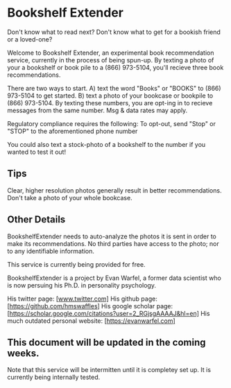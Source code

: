# Bookshelf Extender

Don't know what to read next? Don't know what to get for a bookish friend or a loved-one?

Welcome to Bookshelf Extender, an experimental book recommendation service, currently in the process of being spun-up. By texting a photo of your a bookshelf or book pile to a (866) 973-5104, you'll recieve three book recommendations.

There are two ways to start. A) text the word "Books" or "BOOKS" to (866) 973-5104 to get started. B) text a photo of your bookcase or bookpile to (866) 973-5104. By texting these numbers, you are opt-ing in to recieve messages from the same number. Msg & data rates may apply.

Regulatory compliance requires the following: To opt-out, send "Stop" or "STOP" to the aforementioned phone number

You could also text a stock-photo of a bookshelf to the number if you wanted to test it out!

## Tips
Clear, higher resolution photos generally result in better recommendations. Don't take a photo of your whole bookcase.

## Other Details
BookshelfExtender needs to auto-analyze the photos it is sent in order to make its recommendations. No third parties have access to the photo; nor to any identifiable information.

This service is currently being provided for free.

BookshelfExtender is a project by Evan Warfel, a former data scientist who is now persuing his Ph.D. in personality psychology.

His twitter page: [www.twitter.com]
His github page: [https://github.com/hmswaffles]
His google scholar page: [https://scholar.google.com/citations?user=2_RGjsgAAAAJ&hl=en]
His much outdated personal website: [https://evanwarfel.com]

## This document will be updated in the coming weeks.
Note that this service will be intermitten until it is completey set up. It is currently being internally tested.
